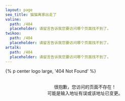 ```yaml
---
layout: page
seo_title: 猫猫离家出走了
valine:
  path: /404
  placeholder: 请留言告诉我您要访问哪个页面找不到了。
twikoo:
  path: /404
  placeholder: 请留言告诉我您要访问哪个页面找不到了。
artalk:
  path: /404
  placeholder: 请留言告诉我您要访问哪个页面找不到了。
---
```


{% p center logo large, '404 Not Found' %}

<br>

<center>很抱歉，您访问的页面不存在！</center>
<center>可能是输入地址有误或该地址已变更。</center>
<br>
<center><i class="fad fa-swimmer" style="font-size: 32px;"></i></center>
